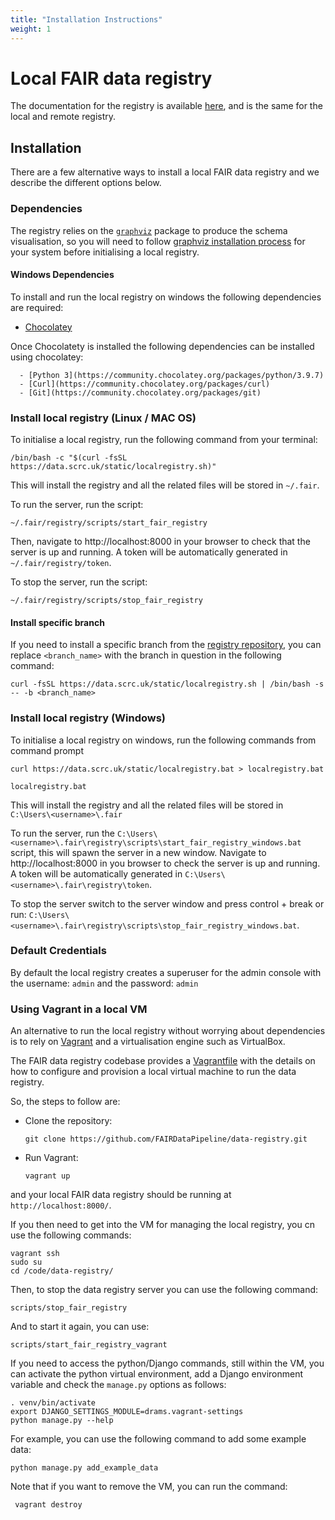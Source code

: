 ```yaml
---
title: "Installation Instructions"
weight: 1
---
```



# Local FAIR data registry


The documentation for the registry is available [here](https://data.scrc.uk/docs/), and is the same for the local and remote registry.

## Installation

There are a few alternative ways to install a local FAIR data registry and we describe the different options below.
### Dependencies

The registry relies on the [```graphviz```](https://www.graphviz.org) package to produce the schema visualisation, so you will need to follow [graphviz installation process](https://www.graphviz.org/download/) for your system before initialising a local registry.

#### Windows Dependencies

To install and run the local registry on windows the following dependencies are required:

  - [Chocolatey](https://chocolatey.org/)
    
Once Chocolatety is installed the following dependencies can be installed using chocolatey:
    
      - [Python 3](https://community.chocolatey.org/packages/python/3.9.7)
      - [Curl](https://community.chocolatey.org/packages/curl)
      - [Git](https://community.chocolatey.org/packages/git)

### Install local registry (Linux / MAC OS)

To initialise a local registry, run the following command from your terminal:

```
/bin/bash -c "$(curl -fsSL https://data.scrc.uk/static/localregistry.sh)"
```

This will install the registry and all the related files will be stored in `~/.fair`.

To run the server, run the script:

```
~/.fair/registry/scripts/start_fair_registry
```

Then, navigate to http://localhost:8000 in your browser to check that the server is up and running. A token will be automatically generated in `~/.fair/registry/token`.

To stop the server, run the script:

```
~/.fair/registry/scripts/stop_fair_registry
```

#### Install specific branch

If you need to install a specific branch from the [registry repository](https://github.com/FAIRDataPipeline/data-registry), you can replace `<branch_name>` with the branch in question in the following command:

```
curl -fsSL https://data.scrc.uk/static/localregistry.sh | /bin/bash -s -- -b <branch_name>
```

### Install local registry (Windows)

To initialise a local registry on windows, run the following commands from command prompt

```
curl https://data.scrc.uk/static/localregistry.bat > localregistry.bat

localregistry.bat
```

This will install the registry and all the related files will be stored in `C:\Users\<username>\.fair`

To run the server, run the `C:\Users\<username>\.fair\registry\scripts\start_fair_registry_windows.bat` script, this will spawn the server in a new window.
Navigate to http://localhost:8000 in you browser to check the server is up and running. A token will be automatically generated in `C:\Users\<username>\.fair\registry\token`.

To stop the server switch to the server window and press control + break or run: `C:\Users\<username>\.fair\registry\scripts\stop_fair_registry_windows.bat`.

### Default Credentials

By default the local registry creates a superuser for the admin console with the username: `admin` and the password: `admin`

### Using Vagrant in a local VM

An alternative to run the local registry without worrying about dependencies is to rely on [Vagrant](https://www.vagrantup.com/) and a virtualisation engine such as VirtualBox.

The FAIR data registry codebase provides a [Vagrantfile](https://github.com/FAIRDataPipeline/data-registry/blob/main/Vagrantfile) with the details on how to configure and provision a local virtual machine to run the data registry.

So, the steps to follow are:

- Clone the repository: 
  
  ```
  git clone https://github.com/FAIRDataPipeline/data-registry.git
  ```
- Run Vagrant:
  
  ```
  vagrant up
  ```

and your local FAIR data registry should be running at ```http://localhost:8000/```.

If you then need to get into the VM for managing the local registry, you cn use the following commands:
 ```
 vagrant ssh
 sudo su
 cd /code/data-registry/
 ```
Then, to stop the data registry server you can use the following command:
 ```
 scripts/stop_fair_registry
 ```
And to start it again, you can use:
 ```
 scripts/start_fair_registry_vagrant
 ```

If you need to access the python/Django commands, still within the VM, you can activate the python virtual environment, add a Django environment variable and check the ```manage.py``` options as follows:
 ```
 . venv/bin/activate
 export DJANGO_SETTINGS_MODULE=drams.vagrant-settings
 python manage.py --help
 ```

 For example, you can use the following command to add some example data:
 ```
 python manage.py add_example_data
 ```

 Note that if you want to remove the VM, you can run the command:

 ```
  vagrant destroy
  ```